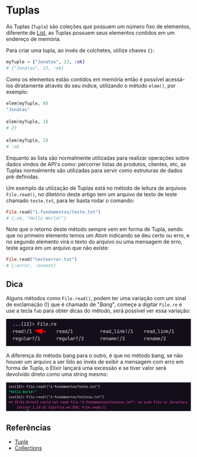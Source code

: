 # Tuplas

As Tuplas (`Tuple`) são coleções que possuem um número fixo de elementos, diferente de [List](listas.md), as Tuplas possuem seus elementos contidos em um endereço de memória.

Para criar uma tupla, ao invés de colchetes, utilize chaves `{}`:

```elixir
myTuple = {"Jonatas", 23, :ok}
# {"Jonatas", 23, :ok}
```

Como os elementos estão contidos em memória então é possível acessá-los diratamente através do seu índice, utilizando o método `elem()`, por exemplo:

```elixir
elem(myTuple, 0)
"Jonatas"

elem(myTuple, 1)
# 23

elem(myTuple, 2)
# :ok
```

Enquanto as lista são normalmente utilizadas para realizar operações sobre dados vindos de API's como: percorrer listas de produtos, clientes, etc, as Tuplas normalmente são utilizadas para servir como estruturas de dados pré definidas.

Um exemplo da utilização de Tuplas está no método de leitura de arquivos `File.read()`, no ditetório deste artigo tem um arquivo de texto de teste chamado `teste.txt`, para ler basta rodar o comando:

```elixir
File.read("1-fundamentos/teste.txt")
# {:ok, "Hello World!"}
```

Note que o retorno deste método sempre vem em forma de Tupla, sendo que no primeiro elemento temos um Atom indicando se deu certo ou erro, e no segundo elemento virá o texto do arquivo ou uma mensagem de erro, teste agora em um arquivo que não existe:

```elixir
File.read("testeerror.txt")
# {:error, :enoent}
```

## Dica

Alguns métodos como `File.read()`, podem ter uma variação com um sinal de exclamação (!) que é chamado de "_Bang_", começe a digitar `File.re` e use a tecla `Tab` para obter dicas do método, será possível ver essa variação:

![bang](../assets/bang-read.png)

A diferença do método bang para o outro, é que no método bang, se não houver um arquivo a ser lido ao invés de exibir a mensagem com erro em forma de Tupla, o Elixir lançará uma excessão e se tiver valor será devolvido direto como uma string mesmo:

![bang return](../assets/bang-return.png)

## Referências

- [Tuple](https://hexdocs.pm/elixir/1.13.3/Tuple.html)
- [Collections](https://elixirschool.com/pt/lessons/basics/collections/)

